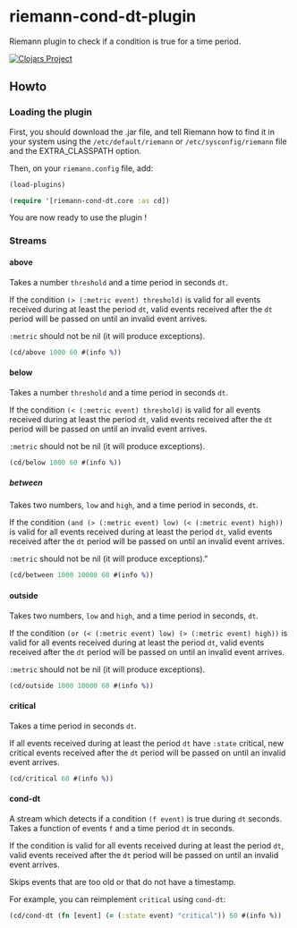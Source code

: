 # riemann-cond-dt-plugin

Riemann plugin to check if a condition is true for a time period.

[![Clojars Project](https://img.shields.io/clojars/v/riemann-cond-dt.svg)](https://clojars.org/riemann-cond-dt)

## Howto

### Loading the plugin

First, you should download the .jar file, and tell Riemann how to find it in your system using the `/etc/default/riemann` or `/etc/sysconfig/riemann` file and the EXTRA_CLASSPATH option.

Then, on your `riemann.config` file, add:

```clojure
(load-plugins)

(require '[riemann-cond-dt.core :as cd])
```

You are now ready to use the plugin !

### Streams

#### above
Takes a number `threshold` and a time period in seconds `dt`.

If the condition `(> (:metric event) threshold)` is valid for all events received during at least the period `dt`, valid events received after the `dt` period will be passed on until an invalid event arrives.

`:metric` should not be nil (it will produce exceptions).

```clojure
(cd/above 1000 60 #(info %))
```

#### below

Takes a number `threshold` and a time period in seconds `dt`.

If the condition `(< (:metric event) threshold)` is valid for all events received during at least the period `dt`, valid events received after the `dt` period will be passed on until an invalid event arrives.

`:metric` should not be nil (it will produce exceptions).


```clojure
(cd/below 1000 60 #(info %))
```

##### between

Takes two numbers, `low` and `high`, and a time period in seconds, `dt`.

If the condition `(and (> (:metric event) low) (< (:metric event) high))` is valid for all events received during at least the period `dt`, valid events received after the `dt` period will be passed on until an invalid event arrives.

`:metric` should not be nil (it will produce exceptions)."

```clojure
(cd/between 1000 10000 60 #(info %))
```

#### outside

Takes two numbers, `low` and `high`, and a time period in seconds, `dt`.

If the condition `(or (< (:metric event) low) (> (:metric event) high))` is valid for all events received during at least the period `dt`, valid events received after the `dt` period will be passed on until an invalid event arrives.

`:metric` should not be nil (it will produce exceptions).

```clojure
(cd/outside 1000 10000 60 #(info %))
```

#### critical

Takes a time period in seconds `dt`.

If all events received during at least the period `dt` have `:state` critical, new critical events received after the `dt` period will be passed on until an invalid event arrives.

```clojure
(cd/critical 60 #(info %))
```

#### cond-dt

A stream which detects if a condition `(f event)` is true during `dt` seconds.
Takes a function of events `f` and a time period `dt` in seconds.

If the condition is valid for all events received during at least the period `dt`, valid events received after the `dt` period will be passed on until an invalid event arrives.

Skips events that are too old or that do not have a timestamp.

For example, you can reimplement `critical` using `cond-dt`:

```clojure
(cd/cond-dt (fn [event] (= (:state event) "critical")) 60 #(info %))
```
